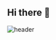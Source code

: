 ## Hi there 👋
![header](https://capsule-render.vercel.app/api?type=wave&color=auto&height=300&section=header&text=Hello%20MY%20WORLD&fontSize=90)

<!--
**blisian/blisian** is a ✨ _special_ ✨ repository because its `README.md` (this file) appears on your GitHub profile.

Here are some ideas to get you started:

- 🔭 I’m currently working on ...
- 🌱 I’m currently learning ...
- 👯 I’m looking to collaborate on ...
- 🤔 I’m looking for help with ...
- 💬 Ask me about ...
- 📫 How to reach me: ...
- 😄 Pronouns: ...
- ⚡ Fun fact: ...
-->
